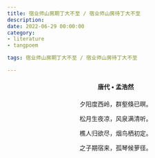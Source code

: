 ```yaml
---
title: 宿业师山房期丁大不至 / 宿业师山房待丁大不至
description:
date: 2022-06-29 00:00:00
category:
- literature
- tangpoem

tags: 宿业师山房期丁大不至 / 宿业师山房待丁大不至

---
```


<div id="poem-author">
唐代 • 孟浩然
</div>
<div id="poem-body">
<p class="poem-paragraph">夕阳度西岭，群壑倏已暝。</p>
<p class="poem-paragraph">松月生夜凉，风泉满清听。</p>
<p class="poem-paragraph">樵人归欲尽，烟鸟栖初定。</p>
<p class="poem-paragraph">之子期宿来，孤琴候萝径。</p>

</div>

<style>

#poem-author {
    width: 100%;
    text-align: center;
    margin: 20px 0;
    font-weight: bold;
}
#poem-body {
    width: 100%;
    text-align: center;
}
.poem-paragraph {
    font-family: "仿宋"
}

</style>